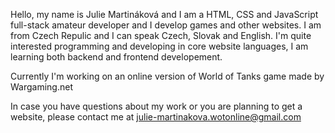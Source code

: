 Hello, my name is Julie Martináková and I am a HTML, CSS and JavaScript full-stack amateur developer and I develop games and other websites.
I am from Czech Repulic and I can speak Czech, Slovak and English.
I'm quite interested programming and developing in core website languages, I am learning both backend and frontend developement.

Currently I'm working on an online version of World of Tanks game made by Wargaming.net

In case you have questions about my work or you are planning to get a website, please contact me at julie-martinakova.wotonline@gmail.com
